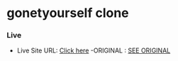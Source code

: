 # gonetyourself clone

### Live

- Live Site URL: [Click here](https://gny-iosebkh.netlify.app/)
-ORIGINAL : [SEE ORIGINAL](https://gonetyourself.com/)

